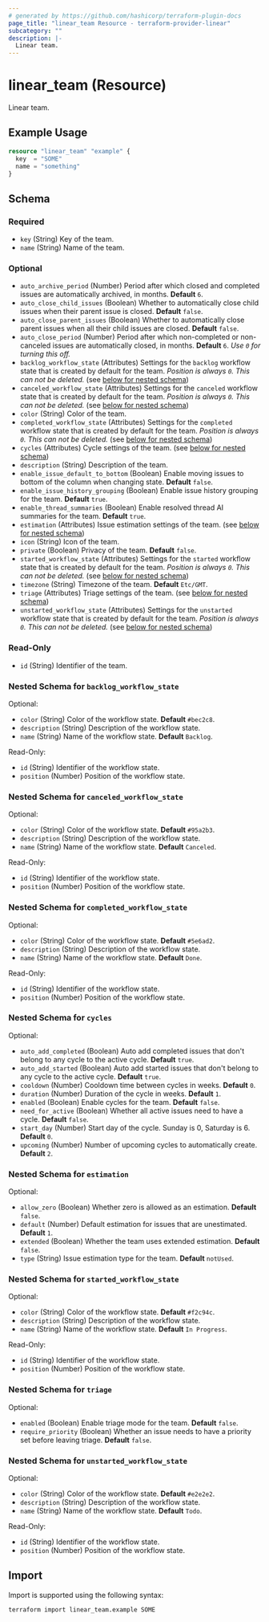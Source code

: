 ```yaml
---
# generated by https://github.com/hashicorp/terraform-plugin-docs
page_title: "linear_team Resource - terraform-provider-linear"
subcategory: ""
description: |-
  Linear team.
---
```


# linear_team (Resource)

Linear team.

## Example Usage

```terraform
resource "linear_team" "example" {
  key  = "SOME"
  name = "something"
}
```

<!-- schema generated by tfplugindocs -->
## Schema

### Required

- `key` (String) Key of the team.
- `name` (String) Name of the team.

### Optional

- `auto_archive_period` (Number) Period after which closed and completed issues are automatically archived, in months. **Default** `6`.
- `auto_close_child_issues` (Boolean) Whether to automatically close child issues when their parent issue is closed. **Default** `false`.
- `auto_close_parent_issues` (Boolean) Whether to automatically close parent issues when all their child issues are closed. **Default** `false`.
- `auto_close_period` (Number) Period after which non-completed or non-canceled issues are automatically closed, in months. **Default** `6`. *Use `0` for turning this off.*
- `backlog_workflow_state` (Attributes) Settings for the `backlog` workflow state that is created by default for the team. *Position is always `0`. This can not be deleted.* (see [below for nested schema](#nestedatt--backlog_workflow_state))
- `canceled_workflow_state` (Attributes) Settings for the `canceled` workflow state that is created by default for the team. *Position is always `0`. This can not be deleted.* (see [below for nested schema](#nestedatt--canceled_workflow_state))
- `color` (String) Color of the team.
- `completed_workflow_state` (Attributes) Settings for the `completed` workflow state that is created by default for the team. *Position is always `0`. This can not be deleted.* (see [below for nested schema](#nestedatt--completed_workflow_state))
- `cycles` (Attributes) Cycle settings of the team. (see [below for nested schema](#nestedatt--cycles))
- `description` (String) Description of the team.
- `enable_issue_default_to_bottom` (Boolean) Enable moving issues to bottom of the column when changing state. **Default** `false`.
- `enable_issue_history_grouping` (Boolean) Enable issue history grouping for the team. **Default** `true`.
- `enable_thread_summaries` (Boolean) Enable resolved thread AI summaries for the team. **Default** `true`.
- `estimation` (Attributes) Issue estimation settings of the team. (see [below for nested schema](#nestedatt--estimation))
- `icon` (String) Icon of the team.
- `private` (Boolean) Privacy of the team. **Default** `false`.
- `started_workflow_state` (Attributes) Settings for the `started` workflow state that is created by default for the team. *Position is always `0`. This can not be deleted.* (see [below for nested schema](#nestedatt--started_workflow_state))
- `timezone` (String) Timezone of the team. **Default** `Etc/GMT`.
- `triage` (Attributes) Triage settings of the team. (see [below for nested schema](#nestedatt--triage))
- `unstarted_workflow_state` (Attributes) Settings for the `unstarted` workflow state that is created by default for the team. *Position is always `0`. This can not be deleted.* (see [below for nested schema](#nestedatt--unstarted_workflow_state))

### Read-Only

- `id` (String) Identifier of the team.

<a id="nestedatt--backlog_workflow_state"></a>
### Nested Schema for `backlog_workflow_state`

Optional:

- `color` (String) Color of the workflow state. **Default** `#bec2c8`.
- `description` (String) Description of the workflow state.
- `name` (String) Name of the workflow state. **Default** `Backlog`.

Read-Only:

- `id` (String) Identifier of the workflow state.
- `position` (Number) Position of the workflow state.


<a id="nestedatt--canceled_workflow_state"></a>
### Nested Schema for `canceled_workflow_state`

Optional:

- `color` (String) Color of the workflow state. **Default** `#95a2b3`.
- `description` (String) Description of the workflow state.
- `name` (String) Name of the workflow state. **Default** `Canceled`.

Read-Only:

- `id` (String) Identifier of the workflow state.
- `position` (Number) Position of the workflow state.


<a id="nestedatt--completed_workflow_state"></a>
### Nested Schema for `completed_workflow_state`

Optional:

- `color` (String) Color of the workflow state. **Default** `#5e6ad2`.
- `description` (String) Description of the workflow state.
- `name` (String) Name of the workflow state. **Default** `Done`.

Read-Only:

- `id` (String) Identifier of the workflow state.
- `position` (Number) Position of the workflow state.


<a id="nestedatt--cycles"></a>
### Nested Schema for `cycles`

Optional:

- `auto_add_completed` (Boolean) Auto add completed issues that don't belong to any cycle to the active cycle. **Default** `true`.
- `auto_add_started` (Boolean) Auto add started issues that don't belong to any cycle to the active cycle. **Default** `true`.
- `cooldown` (Number) Cooldown time between cycles in weeks. **Default** `0`.
- `duration` (Number) Duration of the cycle in weeks. **Default** `1`.
- `enabled` (Boolean) Enable cycles for the team. **Default** `false`.
- `need_for_active` (Boolean) Whether all active issues need to have a cycle. **Default** `false`.
- `start_day` (Number) Start day of the cycle. Sunday is 0, Saturday is 6. **Default** `0`.
- `upcoming` (Number) Number of upcoming cycles to automatically create. **Default** `2`.


<a id="nestedatt--estimation"></a>
### Nested Schema for `estimation`

Optional:

- `allow_zero` (Boolean) Whether zero is allowed as an estimation. **Default** `false`.
- `default` (Number) Default estimation for issues that are unestimated. **Default** `1`.
- `extended` (Boolean) Whether the team uses extended estimation. **Default** `false`.
- `type` (String) Issue estimation type for the team. **Default** `notUsed`.


<a id="nestedatt--started_workflow_state"></a>
### Nested Schema for `started_workflow_state`

Optional:

- `color` (String) Color of the workflow state. **Default** `#f2c94c`.
- `description` (String) Description of the workflow state.
- `name` (String) Name of the workflow state. **Default** `In Progress`.

Read-Only:

- `id` (String) Identifier of the workflow state.
- `position` (Number) Position of the workflow state.


<a id="nestedatt--triage"></a>
### Nested Schema for `triage`

Optional:

- `enabled` (Boolean) Enable triage mode for the team. **Default** `false`.
- `require_priority` (Boolean) Whether an issue needs to have a priority set before leaving triage. **Default** `false`.


<a id="nestedatt--unstarted_workflow_state"></a>
### Nested Schema for `unstarted_workflow_state`

Optional:

- `color` (String) Color of the workflow state. **Default** `#e2e2e2`.
- `description` (String) Description of the workflow state.
- `name` (String) Name of the workflow state. **Default** `Todo`.

Read-Only:

- `id` (String) Identifier of the workflow state.
- `position` (Number) Position of the workflow state.

## Import

Import is supported using the following syntax:

```shell
terraform import linear_team.example SOME
```
